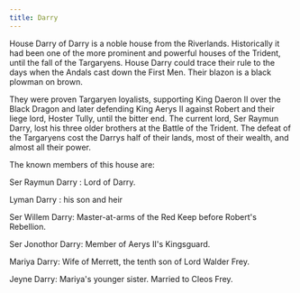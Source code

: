 ```yaml
---
title: Darry
---
```


House Darry of Darry is a noble house from the Riverlands. Historically it had been one of the more prominent and powerful houses of the Trident, until the fall of the Targaryens. House Darry could trace their rule to the days when the Andals cast down the First Men. Their blazon is a black plowman on brown.

They were proven Targaryen loyalists, supporting King Daeron II over the Black Dragon and later defending King Aerys II against Robert and their liege lord, Hoster Tully, until the bitter end. The current lord, Ser Raymun Darry, lost his three older brothers at the Battle of the Trident. The defeat of the Targaryens cost the Darrys half of their lands, most of their wealth, and almost all their power.

The known members of this house are:

Ser Raymun Darry : Lord of Darry.

Lyman Darry : his son and heir

Ser Willem Darry: Master-at-arms of the Red Keep before Robert's Rebellion.

Ser Jonothor Darry: Member of Aerys II's Kingsguard.

Mariya Darry: Wife of Merrett, the tenth son of Lord Walder Frey.

Jeyne Darry: Mariya's younger sister. Married to Cleos Frey.


